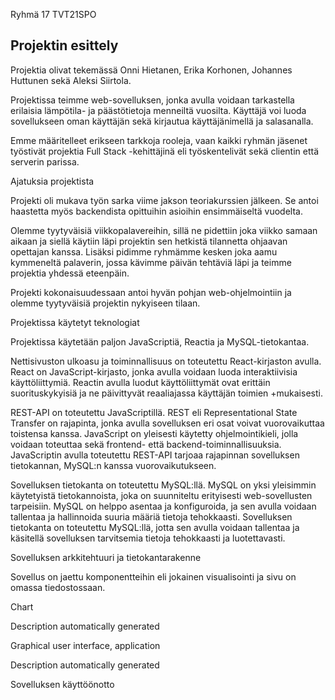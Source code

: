 Ryhmä 17 TVT21SPO 

## Projektin esittely 

Projektia olivat tekemässä Onni Hietanen, Erika Korhonen, Johannes Huttunen sekä Aleksi Siirtola. 

Projektissa teimme web-sovelluksen, jonka avulla voidaan tarkastella erilaisia lämpötila- ja päästötietoja menneiltä vuosilta. Käyttäjä voi luoda sovellukseen oman käyttäjän sekä kirjautua käyttäjänimellä ja salasanalla.  

Emme määritelleet erikseen tarkkoja rooleja, vaan kaikki ryhmän jäsenet työstivät projektia Full Stack -kehittäjinä eli työskentelivät sekä clientin että serverin parissa. 

Ajatuksia projektista 

 

Projekti oli mukava työn sarka viime jakson teoriakurssien jälkeen. Se antoi haastetta myös backendista opittuihin asioihin ensimmäiseltä vuodelta. 

Olemme tyytyväisiä viikkopalavereihin, sillä ne pidettiin joka viikko samaan aikaan ja siellä käytiin läpi projektin sen hetkistä tilannetta ohjaavan opettajan kanssa. Lisäksi pidimme ryhmämme kesken joka aamu kymmeneltä palaverin, jossa kävimme päivän tehtäviä läpi ja teimme projektia yhdessä eteenpäin.  

Projekti kokonaisuudessaan antoi hyvän pohjan web-ohjelmointiin ja olemme tyytyväisiä projektin nykyiseen tilaan. 

Projektissa käytetyt teknologiat  

 

Projektissa käytetään paljon JavaScriptiä, Reactia ja MySQL-tietokantaa. 

Nettisivuston ulkoasu ja toiminnallisuus on toteutettu React-kirjaston avulla. React on JavaScript-kirjasto, jonka avulla voidaan luoda interaktiivisia käyttöliittymiä. Reactin avulla luodut käyttöliittymät ovat erittäin suorituskykyisiä ja ne päivittyvät reaaliajassa käyttäjän toimien +mukaisesti. 

REST-API on toteutettu JavaScriptillä. REST eli Representational State Transfer on rajapinta, jonka avulla sovelluksen eri osat voivat vuorovaikuttaa toistensa kanssa. JavaScript on yleisesti käytetty ohjelmointikieli, jolla voidaan toteuttaa sekä frontend- että backend-toiminnallisuuksia. JavaScriptin avulla toteutettu REST-API tarjoaa rajapinnan sovelluksen tietokannan, MySQL:n kanssa vuorovaikutukseen. 

Sovelluksen tietokanta on toteutettu MySQL:llä. MySQL on yksi yleisimmin käytetyistä tietokannoista, joka on suunniteltu erityisesti web-sovellusten tarpeisiin. MySQL on helppo asentaa ja konfiguroida, ja sen avulla voidaan tallentaa ja hallinnoida suuria määriä tietoja tehokkaasti. Sovelluksen tietokanta on toteutettu MySQL:llä, jotta sen avulla voidaan tallentaa ja käsitellä sovelluksen tarvitsemia tietoja tehokkaasti ja luotettavasti. 

 

Sovelluksen arkkitehtuuri ja tietokantarakenne 

 

Sovellus on jaettu komponentteihin eli jokainen visualisointi ja sivu on omassa tiedostossaan. 

 

Chart

Description automatically generated 

 

Graphical user interface, application

Description automatically generated 

 

 

 

Sovelluksen käyttöönotto 

 

 